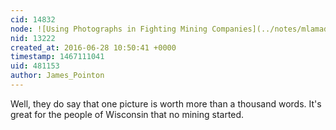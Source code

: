 ```yaml
---
cid: 14832
node: ![Using Photographs in Fighting Mining Companies](../notes/mlamadrid/06-22-2016/using-photographs-in-fighting-mining-companies)
nid: 13222
created_at: 2016-06-28 10:50:41 +0000
timestamp: 1467111041
uid: 481153
author: James_Pointon
---
```


Well, they do say that one picture is worth more than a thousand words. It's great for the people of Wisconsin that no mining started.